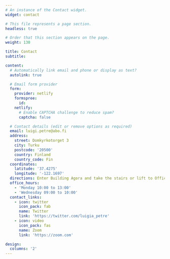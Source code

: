 ```yaml
---
# An instance of the Contact widget.
widget: contact

# This file represents a page section.
headless: true

# Order that this section appears on the page.
weight: 130

title: Contact
subtitle:

content:
  # Automatically link email and phone or display as text?
  autolink: true

  # Email form provider
  form:
    provider: netlify
    formspree:
      id:
    netlify:
      # Enable CAPTCHA challenge to reduce spam?
      captcha: false

  # Contact details (edit or remove options as required)
  email: luigi.petre@abo.fi
  address:
    street: Domkyrkotorget 3
    city: Turku
    postcode: '20500'
    country: Finland
    country_code: Fin
  coordinates:
    latitude: '37.4275'
    longitude: '-122.1697'
  directions: Enter Building Agora and take the stairs or lift to Office 3401 on Floor 3
  office_hours:
    - 'Monday 10:00 to 13:00'
    - 'Wednesday 09:00 to 10:00'
  contact_links:
    - icon: twitter
      icon_pack: fab
      name: Twitter 
      link: 'https://twitter.com/luigia_petre'
    - icon: video
      icon_pack: fas
      name: Zoom 
      link: 'https://zoom.com'

design:
  columns: '2'
---
```


